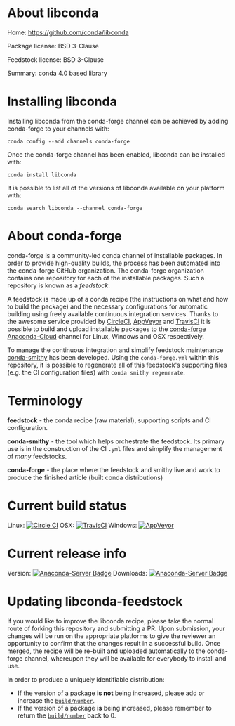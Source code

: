 About libconda
==============

Home: https://github.com/conda/libconda

Package license: BSD 3-Clause

Feedstock license: BSD 3-Clause

Summary: conda 4.0 based library



Installing libconda
===================

Installing libconda from the conda-forge channel can be achieved by adding conda-forge to your channels with:

```
conda config --add channels conda-forge
```

Once the conda-forge channel has been enabled, libconda can be installed with:

```
conda install libconda
```

It is possible to list all of the versions of libconda available on your platform with:

```
conda search libconda --channel conda-forge
```


About conda-forge
=================

conda-forge is a community-led conda channel of installable packages.
In order to provide high-quality builds, the process has been automated into the
conda-forge GitHub organization. The conda-forge organization contains one repository
for each of the installable packages. Such a repository is known as a *feedstock*.

A feedstock is made up of a conda recipe (the instructions on what and how to build
the package) and the necessary configurations for automatic building using freely
available continuous integration services. Thanks to the awesome service provided by
[CircleCI](https://circleci.com/), [AppVeyor](http://www.appveyor.com/)
and [TravisCI](https://travis-ci.org/) it is possible to build and upload installable
packages to the [conda-forge](https://anaconda.org/conda-forge)
[Anaconda-Cloud](http://docs.anaconda.org/) channel for Linux, Windows and OSX respectively.

To manage the continuous integration and simplify feedstock maintenance
[conda-smithy](http://github.com/conda-forge/conda-smithy) has been developed.
Using the ``conda-forge.yml`` within this repository, it is possible to regenerate all of
this feedstock's supporting files (e.g. the CI configuration files) with ``conda smithy regenerate``.


Terminology
===========

**feedstock** - the conda recipe (raw material), supporting scripts and CI configuration.

**conda-smithy** - the tool which helps orchestrate the feedstock.
                   Its primary use is in the construction of the CI ``.yml`` files
                   and simplify the management of *many* feedstocks.

**conda-forge** - the place where the feedstock and smithy live and work to
                  produce the finished article (built conda distributions)

Current build status
====================

Linux: [![Circle CI](https://circleci.com/gh/conda-forge/libconda-feedstock.svg?style=svg)](https://circleci.com/gh/conda-forge/libconda-feedstock)
OSX: [![TravisCI](https://travis-ci.org/conda-forge/libconda-feedstock.svg?branch=master)](https://travis-ci.org/conda-forge/libconda-feedstock)
Windows: [![AppVeyor](https://ci.appveyor.com/api/projects/status/github/conda-forge/libconda-feedstock?svg=True)](https://ci.appveyor.com/project/conda-forge/libconda-feedstock/branch/master)

Current release info
====================
Version: [![Anaconda-Server Badge](https://anaconda.org/conda-forge/libconda/badges/version.svg)](https://anaconda.org/conda-forge/libconda)
Downloads: [![Anaconda-Server Badge](https://anaconda.org/conda-forge/libconda/badges/downloads.svg)](https://anaconda.org/conda-forge/libconda)


Updating libconda-feedstock
===========================

If you would like to improve the libconda recipe, please take the normal
route of forking this repository and submitting a PR. Upon submission, your changes will
be run on the appropriate platforms to give the reviewer an opportunity to confirm that the
changes result in a successful build. Once merged, the recipe will be re-built and uploaded
automatically to the conda-forge channel, whereupon they will be available for everybody to
install and use.

In order to produce a uniquely identifiable distribution:
 * If the version of a package **is not** being increased, please add or increase
   the [``build/number``](http://conda.pydata.org/docs/building/meta-yaml.html#build-number-and-string).
 * If the version of a package **is** being increased, please remember to return
   the [``build/number``](http://conda.pydata.org/docs/building/meta-yaml.html#build-number-and-string)
   back to 0.
